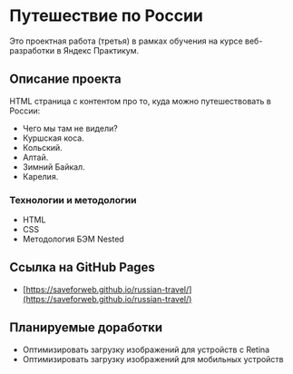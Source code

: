 # Путешествие по России

Это проектная работа (третья) в рамках обучения на курсе веб-разработки в Яндекс Практикум.

## Описание проекта

HTML страница с контентом про то, куда можно путешествовать в России:

* Чего мы там не видели?
* Куршская коса.
* Кольский.
* Алтай.
* Зимний Байкал.
* Карелия.

### Технологии и методологии

* HTML
* CSS
* Методология БЭМ Nested

## Ссылка на GitHub Pages

* [https://saveforweb.github.io/russian-travel/](https://saveforweb.github.io/russian-travel/)

## Планируемые доработки

* Оптимизировать загрузку изображений для устройств с Retina
* Оптимизировать загрузку изображений для мобильных устройств
